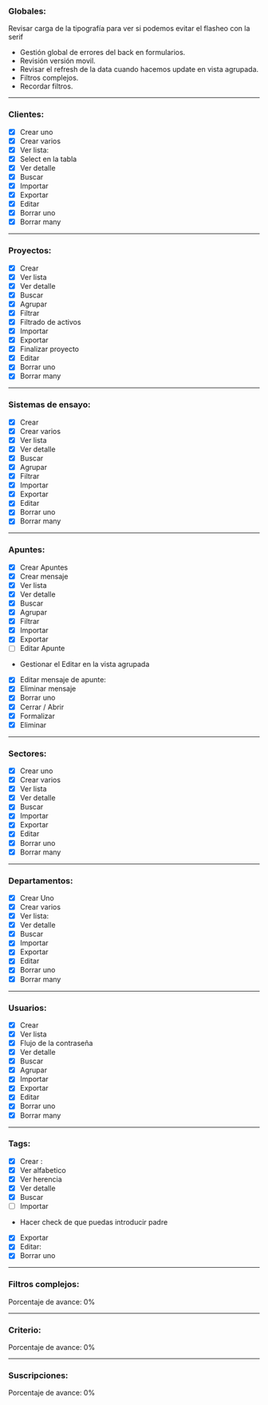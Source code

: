### Globales:

Revisar carga de la tipografía para ver si podemos evitar el flasheo con la serif

- Gestión global de errores del back en formularios.
- Revisión versión movil.
- Revisar el refresh de la data cuando hacemos update en vista agrupada.
- Filtros complejos.
- Recordar filtros.

---

### Clientes:

- [x] Crear uno
- [x] Crear varios
- [x] Ver lista:
- [x] Select en la tabla
- [x] Ver detalle
- [x] Buscar
- [x] Importar
- [x] Exportar
- [x] Editar
- [x] Borrar uno
- [x] Borrar many

---

### Proyectos:

- [x] Crear
- [x] Ver lista
- [x] Ver detalle
- [x] Buscar
- [x] Agrupar
- [x] Filtrar
- [x] Filtrado de activos
- [x] Importar
- [x] Exportar
- [x] Finalizar proyecto
- [x] Editar
- [x] Borrar uno
- [x] Borrar many

---

### Sistemas de ensayo:

- [x] Crear
- [x] Crear varios
- [x] Ver lista
- [x] Ver detalle
- [x] Buscar
- [x] Agrupar
- [x] Filtrar
- [x] Importar
- [x] Exportar
- [x] Editar
- [x] Borrar uno
- [x] Borrar many

---

### Apuntes:

- [x] Crear Apuntes
- [x] Crear mensaje
- [x] Ver lista
- [x] Ver detalle
- [x] Buscar
- [x] Agrupar
- [x] Filtrar
- [x] Importar
- [x] Exportar
- [ ] Editar Apunte
- Gestionar el Editar en la vista agrupada
- [x] Editar mensaje de apunte:
- [x] Eliminar mensaje
- [x] Borrar uno
- [x] Cerrar / Abrir
- [x] Formalizar
- [x] Eliminar

---

### Sectores:

- [x] Crear uno
- [x] Crear varios
- [x] Ver lista
- [x] Ver detalle
- [x] Buscar
- [x] Importar
- [x] Exportar
- [x] Editar
- [x] Borrar uno
- [x] Borrar many

---

### Departamentos:

- [x] Crear Uno
- [x] Crear varios
- [x] Ver lista:
- [x] Ver detalle
- [x] Buscar
- [x] Importar
- [x] Exportar
- [x] Editar
- [x] Borrar uno
- [x] Borrar many

---

### Usuarios:

- [x] Crear
- [x] Ver lista
- [x] Flujo de la contraseña
- [x] Ver detalle
- [x] Buscar
- [x] Agrupar
- [x] Importar
- [x] Exportar
- [x] Editar
- [x] Borrar uno
- [x] Borrar many

---

### Tags:

- [x] Crear :
- [x] Ver alfabetico
- [x] Ver herencia
- [x] Ver detalle
- [x] Buscar
- [ ] Importar
- Hacer check de que puedas introducir padre
- [x] Exportar
- [x] Editar:
- [x] Borrar uno

---

### Filtros complejos:

Porcentaje de avance: 0%

---

### Criterio:

Porcentaje de avance: 0%

---

### Suscripciones:

Porcentaje de avance: 0%
